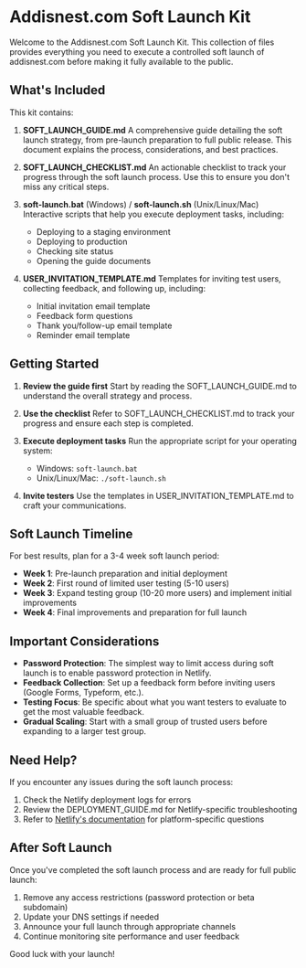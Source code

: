 # Addisnest.com Soft Launch Kit

Welcome to the Addisnest.com Soft Launch Kit. This collection of files provides everything you need to execute a controlled soft launch of addisnest.com before making it fully available to the public.

## What's Included

This kit contains:

1. **SOFT_LAUNCH_GUIDE.md**
   A comprehensive guide detailing the soft launch strategy, from pre-launch preparation to full public release. This document explains the process, considerations, and best practices.

2. **SOFT_LAUNCH_CHECKLIST.md**
   An actionable checklist to track your progress through the soft launch process. Use this to ensure you don't miss any critical steps.

3. **soft-launch.bat** (Windows) / **soft-launch.sh** (Unix/Linux/Mac)
   Interactive scripts that help you execute deployment tasks, including:
   - Deploying to a staging environment
   - Deploying to production
   - Checking site status
   - Opening the guide documents

4. **USER_INVITATION_TEMPLATE.md**
   Templates for inviting test users, collecting feedback, and following up, including:
   - Initial invitation email template
   - Feedback form questions
   - Thank you/follow-up email template
   - Reminder email template

## Getting Started

1. **Review the guide first**
   Start by reading the SOFT_LAUNCH_GUIDE.md to understand the overall strategy and process.

2. **Use the checklist**
   Refer to SOFT_LAUNCH_CHECKLIST.md to track your progress and ensure each step is completed.

3. **Execute deployment tasks**
   Run the appropriate script for your operating system:
   - Windows: `soft-launch.bat`
   - Unix/Linux/Mac: `./soft-launch.sh`

4. **Invite testers**
   Use the templates in USER_INVITATION_TEMPLATE.md to craft your communications.

## Soft Launch Timeline

For best results, plan for a 3-4 week soft launch period:

- **Week 1**: Pre-launch preparation and initial deployment
- **Week 2**: First round of limited user testing (5-10 users)
- **Week 3**: Expand testing group (10-20 more users) and implement initial improvements
- **Week 4**: Final improvements and preparation for full launch

## Important Considerations

- **Password Protection**: The simplest way to limit access during soft launch is to enable password protection in Netlify.
- **Feedback Collection**: Set up a feedback form before inviting users (Google Forms, Typeform, etc.).
- **Testing Focus**: Be specific about what you want testers to evaluate to get the most valuable feedback.
- **Gradual Scaling**: Start with a small group of trusted users before expanding to a larger test group.

## Need Help?

If you encounter any issues during the soft launch process:

1. Check the Netlify deployment logs for errors
2. Review the DEPLOYMENT_GUIDE.md for Netlify-specific troubleshooting
3. Refer to [Netlify's documentation](https://docs.netlify.com/) for platform-specific questions

## After Soft Launch

Once you've completed the soft launch process and are ready for full public launch:

1. Remove any access restrictions (password protection or beta subdomain)
2. Update your DNS settings if needed
3. Announce your full launch through appropriate channels
4. Continue monitoring site performance and user feedback

Good luck with your launch!
